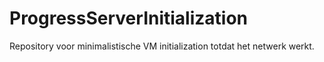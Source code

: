 # ProgressServerInitialization
Repository voor minimalistische VM initialization totdat het netwerk werkt.
